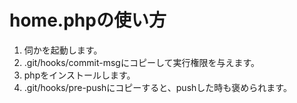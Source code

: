 # home.phpの使い方

1. 伺かを起動します。
2. .git/hooks/commit-msgにコピーして実行権限を与えます。
3. phpをインストールします。
4. .git/hooks/pre-pushにコピーすると、pushした時も褒められます。
